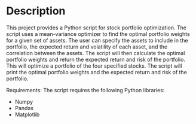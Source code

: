 # Description
This project provides a Python script for stock portfolio optimization. The script uses a mean-variance optimizer to find the optimal portfolio weights for a given set of assets. The user can specify the assets to include in the portfolio, the expected return and volatility of each asset, and the correlation between the assets. The script will then calculate the optimal portfolio weights and return the expected return and risk of the portfolio.
This will optimize a portfolio of the four specified stocks. The script will print the optimal portfolio weights and the expected return and risk of the portfolio.

Requirements:
The script requires the following Python libraries:

* Numpy
* Pandas
* Matplotlib

